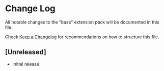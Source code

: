 # Change Log

All notable changes to the "base" extension pack will be documented in this file.

Check [Keep a Changelog](http://keepachangelog.com/) for recommendations on how to structure this file.

## [Unreleased]

- Initial release
